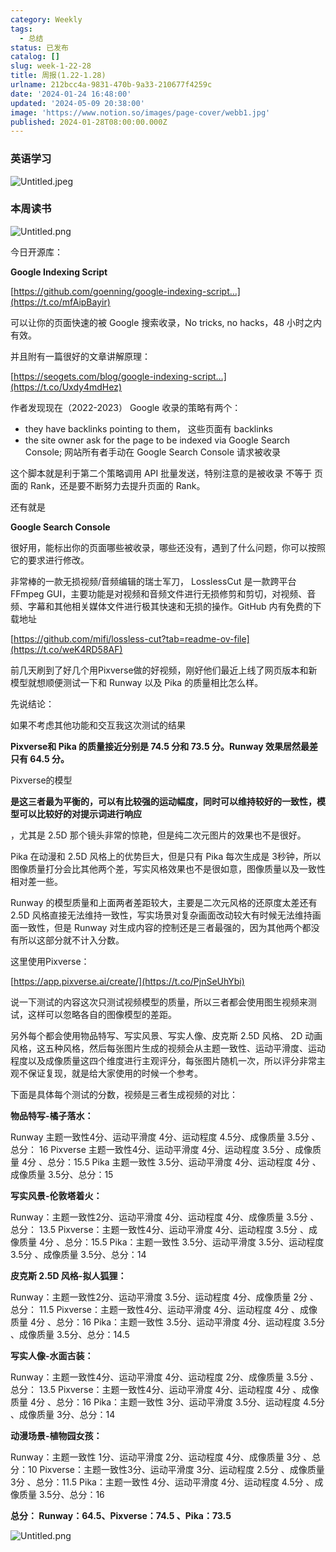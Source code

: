 ```yaml
---
category: Weekly
tags:
  - 总结
status: 已发布
catalog: []
slug: week-1-22-28
title: 周报(1.22-1.28)
urlname: 212bcc4a-9831-470b-9a33-210677f4259c
date: '2024-01-24 16:48:00'
updated: '2024-05-09 20:38:00'
image: 'https://www.notion.so/images/page-cover/webb1.jpg'
published: 2024-01-28T08:00:00.000Z
---
```


### 英语学习


![Untitled.jpeg](https://prod-files-secure.s3.us-west-2.amazonaws.com/5d24fe63-e567-4804-86f9-9fdc62e13082/13f89310-e18e-4344-b5f8-95c58ff07f1e/Untitled.jpeg?X-Amz-Algorithm=AWS4-HMAC-SHA256&X-Amz-Content-Sha256=UNSIGNED-PAYLOAD&X-Amz-Credential=ASIAZI2LB4667O2A5TCS%2F20250205%2Fus-west-2%2Fs3%2Faws4_request&X-Amz-Date=20250205T213356Z&X-Amz-Expires=3600&X-Amz-Security-Token=IQoJb3JpZ2luX2VjEDIaCXVzLXdlc3QtMiJHMEUCIQDhOZK1KANJgkRPr8nQ2OWqayEF%2B%2BeS%2BDmCMJLp68ab6gIge3nQGa4KMkUo9fE5q4tKp7GH66Pk83sg9PnpODS1VlIq%2FwMIShAAGgw2Mzc0MjMxODM4MDUiDKD%2B6GejAnLeUM20nyrcAxbZn96PkI4P83234m%2Frz5NScrPX48JeZ7XwtOvM6vR7UujVw6TkRhvC9MebriL7zkbwzA6%2FbHKpPpwTOZhggyQLJhHAgnNwrdZZRAhwjIfygTuvjeOeiR26scvneJ%2FXwOgkPQNzNhEqU55o%2F1heGvish2T3jmFr2dvY74w5DbsWUpTZvxndPZRlRl1x4upWi3Q5sGS3n5AseqJUGJuGEcCxK%2FQgl%2FUfgjRz36W95A0Zy3m8o8FD8dcfghK%2FGrcw7eJvxlZMnIOzMev1X83q0BgRMTNPVsGJrX3mgdszTgnWJBM%2F3Z68oGINDw9cX5T5U7nbDCwZa28e0%2F60bNHEBfs%2FpFjEpO7Jx5c54PLgkLnO%2FXxkId%2Bf6QO1luD8RhHPCkL0Lg5EV3J2XTcBxDVXB8GeUGZ%2F3EE4QtleFEmjyNuqZxut2mlTJeezzwmRvz1MaX%2FEvvTdvv1V6jVG7s6VeL%2FW%2FLEQyrZLoDxZQBo8P2zTEtWHo4QALKcOO7j%2B6128jPdibd7h46NA3EoMKNRGZTM6Mi%2B363rBMgDmhlFXO8UyATOm3K2HwSaioi3y82lyOVvIOnr8vTuoLxCqhfe5W4CRlrKAgIf7ev8iJoD4gPRWLzAWrAf8rKx6uTrrMK68jr0GOqUBrm1Aeu%2Fidv%2BNR0p7QQGFOQtNQduz1X0JzHqQMsLZMKF6Ibkltwsqfv2RQx8kZxkhR%2BMVdm9bs84IJYzo9tXRWLULedsczAtqsaJ8pxmsNcrokOrRi2LeZNkU8ojyl5BCuZN7gJggvlN%2BYVy0VsgdxZ%2BHBFDjaSEhRY2LywMleY%2BIAMaIDz7%2F16M%2Bbqaq8db%2BVH5dLxYCqirM0%2BLjjc8oAuZ9OIAS&X-Amz-Signature=a8f6488df9aa2bf42bb9afec027bdb851f1c2e9244b0db5b894e6d9f0b4e2e8f&X-Amz-SignedHeaders=host&x-id=GetObject)


### 本周读书


![Untitled.png](https://prod-files-secure.s3.us-west-2.amazonaws.com/5d24fe63-e567-4804-86f9-9fdc62e13082/4230a01f-03e6-45a7-9f78-5892b7e77e85/Untitled.png?X-Amz-Algorithm=AWS4-HMAC-SHA256&X-Amz-Content-Sha256=UNSIGNED-PAYLOAD&X-Amz-Credential=ASIAZI2LB4667O2A5TCS%2F20250205%2Fus-west-2%2Fs3%2Faws4_request&X-Amz-Date=20250205T213356Z&X-Amz-Expires=3600&X-Amz-Security-Token=IQoJb3JpZ2luX2VjEDIaCXVzLXdlc3QtMiJHMEUCIQDhOZK1KANJgkRPr8nQ2OWqayEF%2B%2BeS%2BDmCMJLp68ab6gIge3nQGa4KMkUo9fE5q4tKp7GH66Pk83sg9PnpODS1VlIq%2FwMIShAAGgw2Mzc0MjMxODM4MDUiDKD%2B6GejAnLeUM20nyrcAxbZn96PkI4P83234m%2Frz5NScrPX48JeZ7XwtOvM6vR7UujVw6TkRhvC9MebriL7zkbwzA6%2FbHKpPpwTOZhggyQLJhHAgnNwrdZZRAhwjIfygTuvjeOeiR26scvneJ%2FXwOgkPQNzNhEqU55o%2F1heGvish2T3jmFr2dvY74w5DbsWUpTZvxndPZRlRl1x4upWi3Q5sGS3n5AseqJUGJuGEcCxK%2FQgl%2FUfgjRz36W95A0Zy3m8o8FD8dcfghK%2FGrcw7eJvxlZMnIOzMev1X83q0BgRMTNPVsGJrX3mgdszTgnWJBM%2F3Z68oGINDw9cX5T5U7nbDCwZa28e0%2F60bNHEBfs%2FpFjEpO7Jx5c54PLgkLnO%2FXxkId%2Bf6QO1luD8RhHPCkL0Lg5EV3J2XTcBxDVXB8GeUGZ%2F3EE4QtleFEmjyNuqZxut2mlTJeezzwmRvz1MaX%2FEvvTdvv1V6jVG7s6VeL%2FW%2FLEQyrZLoDxZQBo8P2zTEtWHo4QALKcOO7j%2B6128jPdibd7h46NA3EoMKNRGZTM6Mi%2B363rBMgDmhlFXO8UyATOm3K2HwSaioi3y82lyOVvIOnr8vTuoLxCqhfe5W4CRlrKAgIf7ev8iJoD4gPRWLzAWrAf8rKx6uTrrMK68jr0GOqUBrm1Aeu%2Fidv%2BNR0p7QQGFOQtNQduz1X0JzHqQMsLZMKF6Ibkltwsqfv2RQx8kZxkhR%2BMVdm9bs84IJYzo9tXRWLULedsczAtqsaJ8pxmsNcrokOrRi2LeZNkU8ojyl5BCuZN7gJggvlN%2BYVy0VsgdxZ%2BHBFDjaSEhRY2LywMleY%2BIAMaIDz7%2F16M%2Bbqaq8db%2BVH5dLxYCqirM0%2BLjjc8oAuZ9OIAS&X-Amz-Signature=11ae00b2b2f6a635fcfa3ba1fcf75372d2087533f84313a5f09b8e84ce14961a&X-Amz-SignedHeaders=host&x-id=GetObject)


今日开源库：


**Google Indexing Script**


[https://github.com/goenning/google-indexing-script…](https://t.co/mfAipBayir)


可以让你的页面快速的被 Google 搜索收录，No tricks, no hacks，48 小时之内有效。

并且附有一篇很好的文章讲解原理：


[https://seogets.com/blog/google-indexing-script…](https://t.co/Uxdy4mdHez)


作者发现现在（2022-2023） Google 收录的策略有两个：

- they have backlinks pointing to them， 这些页面有 backlinks
- the site owner ask for the page to be indexed via Google Search Console; 网站所有者手动在 Google Search Console 请求被收录

这个脚本就是利于第二个策略调用 API 批量发送，特别注意的是被收录 不等于 页面的 Rank，还是要不断努力去提升页面的 Rank。

还有就是


**Google Search Console**


很好用，能标出你的页面哪些被收录，哪些还没有，遇到了什么问题，你可以按照它的要求进行修改。


非常棒的一款无损视频/音频编辑的瑞士军刀， LosslessCut 是一款跨平台 FFmpeg GUI，主要功能是对视频和音频文件进行无损修剪和剪切，对视频、音频、字幕和其他相关媒体文件进行极其快速和无损的操作。GitHub 内有免费的下载地址


[https://github.com/mifi/lossless-cut?tab=readme-ov-file](https://t.co/weK4RD58AF)


前几天刷到了好几个用Pixverse做的好视频，刚好他们最近上线了网页版本和新模型就想顺便测试一下和 Runway 以及 Pika 的质量相比怎么样。

先说结论：

如果不考虑其他功能和交互我这次测试的结果


**Pixverse和 Pika 的质量接近分别是 74.5 分和 73.5 分。Runway 效果居然最差只有 64.5 分。**


Pixverse的模型


**是这三者最为平衡的，可以有比较强的运动幅度，同时可以维持较好的一致性，模型可以比较好的对提示词进行响应**


，尤其是 2.5D 那个镜头非常的惊艳，但是纯二次元图片的效果也不是很好。

Pika 在动漫和 2.5D 风格上的优势巨大，但是只有 Pika 每次生成是 3秒钟，所以图像质量打分会比其他两个差，写实风格效果也不是很如意，图像质量以及一致性相对差一些。

Runway 的模型质量和上面两者差距较大，主要是二次元风格的还原度太差还有 2.5D 风格直接无法维持一致性，写实场景对复杂画面改动较大有时候无法维持画面一致性，但是 Runway 对生成内容的控制还是三者最强的，因为其他两个都没有所以这部分就不计入分数。

这里使用Pixverse：


[https://app.pixverse.ai/create/](https://t.co/PjnSeUhYbi)


说一下测试的内容这次只测试视频模型的质量，所以三者都会使用图生视频来测试，这样可以忽略各自的图像模型的差距。

另外每个都会使用物品特写、写实风景、写实人像、皮克斯 2.5D 风格、 2D 动画风格，这五种风格，然后每张图片生成的视频会从主题一致性、运动平滑度、运动程度以及成像质量这四个维度进行主观评分，每张图片随机一次，所以评分非常主观不保证复现，就是给大家使用的时候一个参考。

下面是具体每个测试的分数，视频是三者生成视频的对比：


**物品特写-橘子落水：**


Runway   主题一致性4分、运动平滑度 4分、运动程度 4.5分、成像质量 3.5分 、总分： 16
Pixverse 主题一致性4分、运动平滑度 4分、运动程度 3.5分 、成像质量 4分 、总分：15.5
Pika 主题一致性 3.5分、运动平滑度 4分、运动程度 4分 、成像质量 3.5分、总分：15


**写实风景-伦敦塔着火：**


Runway：主题一致性2分、运动平滑度 4分、运动程度 4分、成像质量 3.5分 、总分： 13.5
Pixverse：主题一致性4分、运动平滑度 4分、运动程度 3.5分 、成像质量 4分 、总分：15.5
Pika：主题一致性 3.5分、运动平滑度 3.5分、运动程度 3.5分 、成像质量 3.5分、总分：14


**皮克斯 2.5D 风格-拟人狐狸：**


Runway：主题一致性2分、运动平滑度 3.5分、运动程度 4分、成像质量 2分 、总分： 11.5
Pixverse：主题一致性4分、运动平滑度 4分、运动程度 4分 、成像质量 4分 、总分：16
Pika：主题一致性 3.5分、运动平滑度 4分、运动程度 3.5分 、成像质量 3.5分、总分：14.5


**写实人像-水面古装：**


Runway：主题一致性4分、运动平滑度 4分、运动程度 2分、成像质量 3.5分 、总分： 13.5
Pixverse：主题一致性4分、运动平滑度 4分、运动程度 4分 、成像质量 4分 、总分：16
Pika：主题一致性 3分、运动平滑度 3.5分、运动程度 4.5分 、成像质量 3分、总分：14


**动漫场景-植物园女孩：**


Runway：主题一致性 1分、运动平滑度 2分、运动程度 4分、成像质量 3分 、总分：10
Pixverse：主题一致性3分、运动平滑度 3分、运动程度 2.5分 、成像质量 3分 、总分：11.5
Pika：主题一致性 4分、运动平滑度 4分、运动程度 4.5分 、成像质量 3.5分、总分：16


**总分： Runway：64.5、Pixverse：74.5 、Pika：73.5**


![Untitled.png](https://prod-files-secure.s3.us-west-2.amazonaws.com/5d24fe63-e567-4804-86f9-9fdc62e13082/8e04e5ad-2b05-4144-8058-53bf010acfd3/Untitled.png?X-Amz-Algorithm=AWS4-HMAC-SHA256&X-Amz-Content-Sha256=UNSIGNED-PAYLOAD&X-Amz-Credential=ASIAZI2LB4667O2A5TCS%2F20250205%2Fus-west-2%2Fs3%2Faws4_request&X-Amz-Date=20250205T213356Z&X-Amz-Expires=3600&X-Amz-Security-Token=IQoJb3JpZ2luX2VjEDIaCXVzLXdlc3QtMiJHMEUCIQDhOZK1KANJgkRPr8nQ2OWqayEF%2B%2BeS%2BDmCMJLp68ab6gIge3nQGa4KMkUo9fE5q4tKp7GH66Pk83sg9PnpODS1VlIq%2FwMIShAAGgw2Mzc0MjMxODM4MDUiDKD%2B6GejAnLeUM20nyrcAxbZn96PkI4P83234m%2Frz5NScrPX48JeZ7XwtOvM6vR7UujVw6TkRhvC9MebriL7zkbwzA6%2FbHKpPpwTOZhggyQLJhHAgnNwrdZZRAhwjIfygTuvjeOeiR26scvneJ%2FXwOgkPQNzNhEqU55o%2F1heGvish2T3jmFr2dvY74w5DbsWUpTZvxndPZRlRl1x4upWi3Q5sGS3n5AseqJUGJuGEcCxK%2FQgl%2FUfgjRz36W95A0Zy3m8o8FD8dcfghK%2FGrcw7eJvxlZMnIOzMev1X83q0BgRMTNPVsGJrX3mgdszTgnWJBM%2F3Z68oGINDw9cX5T5U7nbDCwZa28e0%2F60bNHEBfs%2FpFjEpO7Jx5c54PLgkLnO%2FXxkId%2Bf6QO1luD8RhHPCkL0Lg5EV3J2XTcBxDVXB8GeUGZ%2F3EE4QtleFEmjyNuqZxut2mlTJeezzwmRvz1MaX%2FEvvTdvv1V6jVG7s6VeL%2FW%2FLEQyrZLoDxZQBo8P2zTEtWHo4QALKcOO7j%2B6128jPdibd7h46NA3EoMKNRGZTM6Mi%2B363rBMgDmhlFXO8UyATOm3K2HwSaioi3y82lyOVvIOnr8vTuoLxCqhfe5W4CRlrKAgIf7ev8iJoD4gPRWLzAWrAf8rKx6uTrrMK68jr0GOqUBrm1Aeu%2Fidv%2BNR0p7QQGFOQtNQduz1X0JzHqQMsLZMKF6Ibkltwsqfv2RQx8kZxkhR%2BMVdm9bs84IJYzo9tXRWLULedsczAtqsaJ8pxmsNcrokOrRi2LeZNkU8ojyl5BCuZN7gJggvlN%2BYVy0VsgdxZ%2BHBFDjaSEhRY2LywMleY%2BIAMaIDz7%2F16M%2Bbqaq8db%2BVH5dLxYCqirM0%2BLjjc8oAuZ9OIAS&X-Amz-Signature=a53e1a13452ea4294245284e431eb084206bd08e69b257bdbf5eeecdef93d44a&X-Amz-SignedHeaders=host&x-id=GetObject)

